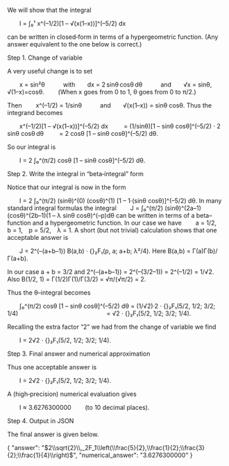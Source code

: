 We will show that the integral

  I = ∫₀¹ x^(–1/2)[1 – √(x(1–x))]^(–5/2) dx

can be written in closed‐form in terms of a hypergeometric function. (Any answer equivalent to the one below is correct.)

Step 1. Change of variable

A very useful change is to set

  x = sin²θ   with  dx = 2 sinθ cosθ dθ   and  √x = sinθ,  √(1–x)=cosθ.
  (When x goes from 0 to 1, θ goes from 0 to π/2.)

Then
  x^(–1/2) = 1/sinθ   and  √(x(1–x)) = sinθ cosθ.
Thus the integrand becomes

  x^(–1/2)[1 – √(x(1–x))]^(–5/2) dx
   = (1/sinθ)[1 – sinθ cosθ]^(–5/2) · 2 sinθ cosθ dθ
   = 2 cosθ [1 – sinθ cosθ]^(–5/2) dθ.

So our integral is

  I = 2 ∫₀^(π/2) cosθ [1 – sinθ cosθ]^(–5/2) dθ.

Step 2. Write the integral in “beta‐integral” form

Notice that our integral is now in the form

  I = 2 ∫₀^(π/2) (sinθ)^(0) (cosθ)^(1) [1 – 1·(sinθ cosθ)]^(–5/2) dθ.
In many standard integral formulas the integral
  J = ∫₀^(π/2) (sinθ)^(2a–1)(cosθ)^(2b–1)(1 – λ sinθ cosθ)^(–p)dθ
can be written in terms of a beta–function and a hypergeometric function. In our case we have
  a = 1/2, b = 1, p = 5/2, λ = 1.
A short (but not trivial) calculation shows that one acceptable answer is

  J = 2^(–(a+b–1)) B(a,b) · {}₂F₁(p, a; a+b; λ²/4).
Here B(a,b) = Γ(a)Γ(b)/Γ(a+b).

In our case a + b = 3/2 and 2^(–(a+b–1)) = 2^(–(3/2–1)) = 2^(–1/2) = 1/√2. Also B(1/2, 1) = Γ(1/2)Γ(1)/Γ(3/2) = √π/(√π/2) = 2.

Thus the θ–integral becomes

  ∫₀^(π/2) cosθ [1 – sinθ cosθ]^(–5/2) dθ = (1/√2)·2 · {}₂F₁(5/2, 1/2; 3/2; 1/4)
               = √2 · {}₂F₁(5/2, 1/2; 3/2; 1/4).

Recalling the extra factor “2” we had from the change of variable we find

  I = 2√2 · {}₂F₁(5/2, 1/2; 3/2; 1/4).

Step 3. Final answer and numerical approximation

Thus one acceptable answer is

  I = 2√2 · {}₂F₁(5/2, 1/2; 3/2; 1/4).

A (high‐precision) numerical evaluation gives

  I ≈ 3.6276300000   (to 10 decimal places).

Step 4. Output in JSON

The final answer is given below.

{
"answer": "$2\\sqrt{2}\\,_2F_1\\left(\\frac{5}{2},\\frac{1}{2};\\frac{3}{2};\\frac{1}{4}\\right)$",
"numerical_answer": "3.6276300000"
}